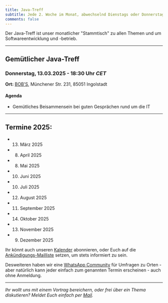```yaml
---
title: Java-Treff
subtitle: Jede 2. Woche im Monat, abwechselnd Dienstags oder Donnerstags
comments: false
---
```


Der Java-Treff ist unser monatlicher "Stammtisch" zu allen Themen und um Softwareentwicklung und -betrieb.

---

## Gemütlicher Java-Treff
### Donnerstag, 13.03.2025 - 18:30 Uhr *CET*

**Ort:** [BOB'S](https://maps.app.goo.gl/qWyP4gMFVbZZXP95A), Münchener Str. 231, 85051 Ingolstadt

#### Agenda

* Gemütliches Beisammensein bei guten Gesprächen rund um die IT

---

## Termine 2025:

* 13. März 2025
* 8. April 2025
* 8. Mai 2025
* 10. Juni 2025
* 10. Juli 2025
* 12. August 2025
* 11. September 2025
* 14. Oktober 2025
* 13. November 2025
* 9. Dezember 2025

Ihr könnt auch unseren [Kalender](https://calendar.google.com/calendar/embed?src=jug-in.bayern_7f1j2bk8rq8q0bttpfvvm9d2p8%40group.calendar.google.com&ctz=Europe%2FBerlin) abonnieren, oder Euch auf die [Ankündigungs-Mailliste](https://groups.google.com/g/jug-ingolstadt) setzen, um stets informiert zu sein.

Desweiteren haben wir eine [WhatsApp Community](https://chat.whatsapp.com/HtXKeAOStj0HaFInzJaSvb) für Umfragen zu Orten - aber natürlich kann jeder einfach zum genannten Termin erscheinen - auch ohne Anmeldung.

---

*Ihr wollt uns mit einem Vortrag bereichern, oder frei über ein Thema diskutieren?
Meldet Euch einfach per [Mail](mailto:info@jug-in.bayern).*
